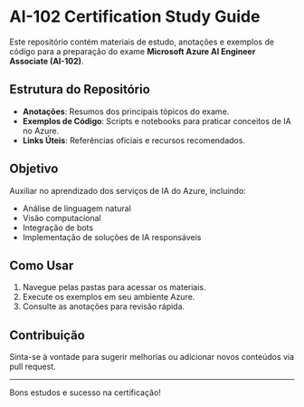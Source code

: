 # AI-102 Certification Study Guide

Este repositório contém materiais de estudo, anotações e exemplos de código para a preparação do exame **Microsoft Azure AI Engineer Associate (AI-102)**.

## Estrutura do Repositório

- **Anotações**: Resumos dos principais tópicos do exame.
- **Exemplos de Código**: Scripts e notebooks para praticar conceitos de IA no Azure.
- **Links Úteis**: Referências oficiais e recursos recomendados.

## Objetivo

Auxiliar no aprendizado dos serviços de IA do Azure, incluindo:

- Análise de linguagem natural
- Visão computacional
- Integração de bots
- Implementação de soluções de IA responsáveis

## Como Usar

1. Navegue pelas pastas para acessar os materiais.
2. Execute os exemplos em seu ambiente Azure.
3. Consulte as anotações para revisão rápida.

## Contribuição

Sinta-se à vontade para sugerir melhorias ou adicionar novos conteúdos via pull request.

---

Bons estudos e sucesso na certificação!